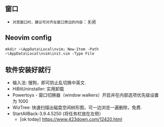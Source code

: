 ## 窗口

- `对其窗口时，建议可对齐在窗口旁边的内容`：关闭

## Neovim config

```
mkdir ~\AppData\Local\nvim; New-Item -Path ~\AppData\Local\nvim\init.vim -Type File
```

## 软件安装好就行

- 输入法: 搜狗，即可防止乱切换中英文.
- HiBitUninstaller: 实用卸载
- Powertoys - 窗口切换器（window walkers）开启并在内部选项优先级设置为 1000
- WizTree: 快速扫描出磁盘空间树形图，可一边浏览一遍删除，免费.
- StartAllBack-3.9.4.5250 (将任务栏放在左侧）
    - [ok today] https://www.423down.com/12420.html

